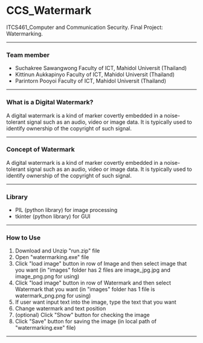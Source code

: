 # CCS_Watermark
ITCS461_Computer and Communication Security.
Final Project: Watermarking.
________________________________________________________________________________________
### Team member
- Suchakree Sawangwong    Faculty of ICT, Mahidol Universit (Thailand)
- Kittinun Aukkapinyo     Faculty of ICT, Mahidol Universit (Thailand)
- Parintorn Pooyoi        Faculty of ICT, Mahidol Universit (Thailand)
________________________________________________________________________________________
### What is a Digital Watermark?
A digital watermark is a kind of marker covertly embedded in a noise-tolerant signal such as an audio, video or image data. It is typically used to identify ownership of the copyright of such signal.
________________________________________________________________________________________
### Concept of Watermark
A digital watermark is a kind of marker covertly embedded in a noise-tolerant signal such as an audio, video or image data. It is typically used to identify ownership of the copyright of such signal.
________________________________________________________________________________________
### Library
- PIL (python library) for image processing
- tkinter (python library) for GUI
________________________________________________________________________________________
### How to Use
1. Download and Unzip "run.zip" file
2. Open "watermarking.exe" file
3. Click "load image" button in row of Image and then select image that you want
   (in "images" folder has 2 files are image_jpg.jpg and image_png.png for using)
4. Click "load image" button in row of Watermark and then select Watermark that you want
   (in "images" folder has 1 file is watermark_png.png for using)
5. If user want input text into the image, type the text that you want
6. Change watermark and text position
7. (optional) Click "Show" button for checking the image
8. Click "Save" button for saving the image (in local path of "watermarking.exe" file)
________________________________________________________________________________________
